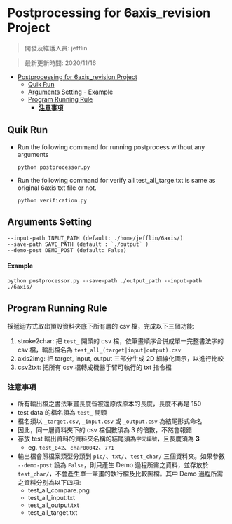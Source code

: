 # Postprocessing for 6axis_revision Project
> 開發及維護人員: jefflin

> 最新更新時間: 2020/11/16

- [Postprocessing for 6axis_revision Project](#postprocessing-for-6axis_revision-project)
	- [Quik Run](#quik-run)
	- [Arguments Setting](#arguments-setting)
			- [Example](#example)
	- [Program Running Rule](#program-running-rule)
		- [**注意事項**](#注意事項)

## Quik Run
- Run the following command for running postprocess without any arguments
	```
	python postprocessor.py
	```
- Run the following command for verify all test_all_targe.txt is same as original 6axis txt file or not.
	```
	python verification.py
	```

## Arguments Setting

```
--input-path INPUT_PATH (default: ./home/jefflin/6axis/)
--save-path SAVE_PATH (default : `./output` )
--demo-post DEMO_POST (default: False)
```

#### Example
```
python postprocessor.py --save-path ./output_path --input-path ./6axis/
```

## Program Running Rule
採遞迴方式取出預設資料夾底下所有層的 csv 檔，完成以下三個功能:
1. stroke2char: 把 `test_` 開頭的 csv 檔，依筆畫順序合併成單一完整書法字的 csv 檔，輸出檔名為 `test_all_(target|input|output).csv`
2. axis2img: 把 target, input, output 三部分生成 2D 細線化圖示，以進行比較
3. csv2txt: 把所有 csv 檔轉成機器手臂可執行的 txt 指令檔

### **注意事項**
- 所有輸出檔之書法筆畫長度皆被還原成原本的長度，長度不再是 150
- test data 的檔名須為 `test_` 開頭
- 檔名須以 `_target.csv`, `_input.csv` 或 `_output.csv` 為結尾形式命名
- 因此，同一層資料夾下的 csv 檔個數須為 3 的倍數，不然會報錯
- 存放 test 輸出資料的資料夾名稱的結尾須為`字元編號`，且長度須為 **3**
  - eg. `test_042`、`char00042`、`771`
- 輸出檔會照檔案類型分類到 `pic/`、`txt/`、`test_char/` 三個資料夾。如果參數 `--demo-post` 設為 `False`，則只產生 Demo 過程所需之資料，並存放於 `test_char/`，不會產生單一筆畫的執行檔及比較圖檔。其中 Demo 過程所需之資料分別為以下四項:
  - test_all_compare.png
  - test_all_input.txt
  - test_all_output.txt
  - test_all_target.txt